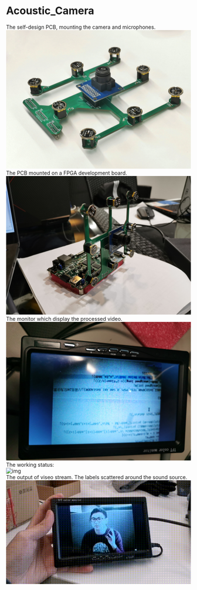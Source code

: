 # Acoustic_Camera
The self-design PCB, mounting the camera and microphones.<br>
![img](https://github.com/Flanker-E/repository_photo-gif/blob/main/acoustic_1.jpeg)<br>
The PCB mounted on a FPGA development board.<br>
![img](https://github.com/Flanker-E/repository_photo-gif/blob/main/acoustic_2.jpg)<br>
The monitor which display the processed video.<br>
![img](https://github.com/Flanker-E/repository_photo-gif/blob/main/acoustic_3.jpg)<br>
The working status:<br>
![img](https://github.com/Flanker-E/repository_photo-gif/blob/main/Acoustic_1.gif)<br>
The output of viseo stream. The labels scattered around the sound source.<br>
![img](https://github.com/Flanker-E/repository_photo-gif/blob/main/Acoustic_2.gif)<br>
